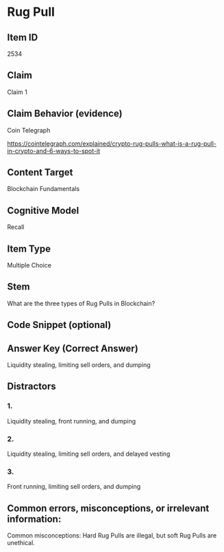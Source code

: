 # Rug Pull

## Item ID
2534

## Claim
Claim 1

## Claim Behavior (evidence)
Coin Telegraph

https://cointelegraph.com/explained/crypto-rug-pulls-what-is-a-rug-pull-in-crypto-and-6-ways-to-spot-it 

## Content Target
Blockchain Fundamentals

## Cognitive Model
Recall

## Item Type
Multiple Choice

## Stem
What are the three types of Rug Pulls in Blockchain?  

## Code Snippet (optional)

## Answer Key (Correct Answer)
Liquidity stealing, limiting sell orders, and dumping

## Distractors
### 1.
Liquidity stealing, front running, and dumping

### 2.
Liquidity stealing, limiting sell orders, and delayed vesting

### 3.
Front running, limiting sell orders, and dumping

## Common errors, misconceptions, or irrelevant information:
Common misconceptions: Hard Rug Pulls are illegal, but soft Rug Pulls are unethical.
